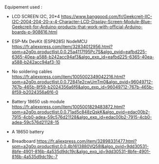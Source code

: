 Equipement used :
  - LCD SCREEN I2C, 20*4
    https://www.banggood.com/fr/Geekcreit-IIC-I2C-2004-204-20-x-4-Character-LCD-Display-Screen-Module-Blue-Geekcreit-for-Arduino-products-that-work-with-official-Arduino-boards-p-908616.html
 
  - ESP-Mx DevKit (ESP8285) NodeMCU
    https://fr.aliexpress.com/item/32834012956.html?spm=a2g0o.productlist.0.0.25a4117f95Pc7S&algo_pvid=eafbd225-6365-40ea-a588-b242acc94af3&algo_exp_id=eafbd225-6365-40ea-a588-b242acc94af3-10
    
  - No soldering cables
    https://fr.aliexpress.com/item/1005002349042216.html?spm=a2g0o.productlist.0.0.72841e2cwUmTm0&algo_pvid=96049712-767b-465b-8f59-b2024356a6f6&algo_exp_id=96049712-767b-465b-8f59-b2024356a6f6-0
    
  - Battery 18650 usb module
    https://fr.aliexpress.com/item/1005001829483872.html?spm=a2g0o.productlist.0.0.71ad5c848zQskK&algo_pvid=edac00b2-7915-4cb0-adea-59c576d21128&algo_exp_id=edac00b2-7915-4cb0-adea-59c576d21128-15
    
  - A 18650 battery
  
  - Breadboard
    https://fr.aliexpress.com/item/32898331477.html?spm=a2g0o.productlist.0.0.4b1613880VQ58I&algo_pvid=9dd30531-8bfe-4901-816b-4a535d9dc19c&algo_exp_id=9dd30531-8bfe-4901-816b-4a535d9dc19c-7

